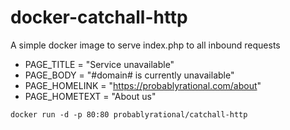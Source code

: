 # docker-catchall-http
A simple docker image to serve index.php to all inbound requests

- PAGE_TITLE = "Service unavailable"
- PAGE_BODY = "#domain# is currently unavailable"
- PAGE_HOMELINK = "https://probablyrational.com/about"
- PAGE_HOMETEXT = "About us"

`docker run -d -p 80:80 probablyrational/catchall-http`
